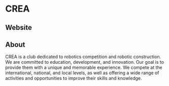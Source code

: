 # CREA

## Website

## About

CREA is a club dedicated to robotics competition and robotic construction. We are committed to education, development, and innovation. Our goal is to provide them with a unique and memorable experience. We compete at the international, national, and local levels, as well as offering a wide range of activities and opportunities to improve their skills and knowledge.
